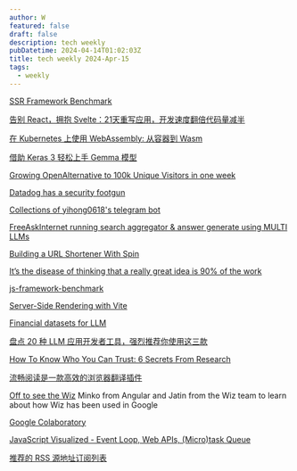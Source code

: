 ```yaml
---
author: W
featured: false
draft: false
description: tech weekly
pubDatetime: 2024-04-14T01:02:03Z
title: tech weekly 2024-Apr-15
tags:
  - weekly
---
```


[SSR Framework Benchmark](https://github.com/eknkc/ssr-benchmark)

[告别 React，拥抱 Svelte：21天重写应用，开发速度翻倍代码量减半](https://mp.weixin.qq.com/s/jpQZdUWAYYKBRIabaamkbQ?utm_source=pocket_saves)

[在 Kubernetes 上使用 WebAssembly: 从容器到 Wasm](https://mp.weixin.qq.com/s/MbTRStn8ETB9GygWETy3Ng?utm_source=pocket_reader)

[借助 Keras 3 轻松上手 Gemma 模型](https://mp.weixin.qq.com/s/cHpjJf7eFeeb0skMnLB3UA?utm_source=pocket_reader)

[Growing OpenAlternative to 100k Unique Visitors in one week](https://kulpinski.dev/posts/openalternative-launch/?utm_source=pocket_reader)

[Datadog has a security footgun](https://sheriffcranky.substack.com/p/datadog-has-a-security-footgun?utm_source=pocket_reader)

[Collections of yihong0618's telegram bot](https://github.com/yihong0618/tg_bot_collections)

[FreeAskInternet running search aggregator & answer generate using MULTI LLMs](https://github.com/nashsu/FreeAskInternet?s=09&utm_source=pocket_reader)

[Building a URL Shortener With Spin](https://developer.fermyon.com/spin/v2/url-shortener-tutorial)

[It’s the disease of thinking that a really great idea is 90% of the work](https://signalvnoise.com/posts/3497-you-know-one-of-the-things-that-really-hurt?utm_source=pocket_reader)

[js-framework-benchmark](https://krausest.github.io/js-framework-benchmark/current.html?utm_source=pocket_saves)

[Server-Side Rendering with Vite](https://vitejs.dev/guide/ssr?utm_source=pocket_saves)

[Financial datasets for LLM](https://github.com/virattt/financial-datasets?utm_source=pocket_reader)

[盘点 20 种 LLM 应用开发者工具，强烈推荐你使用这三款](https://mp.weixin.qq.com/s/uSFZu7GR943vsecMxr0sdQ?utm_source=pocket_reader)

[How To Know Who You Can Trust: 6 Secrets From Research](https://bakadesuyo.com/2024/03/trust/?utm_source=pocket_reader)

[流畅阅读是一款高效的浏览器翻译插件](https://github.com/Bistutu/FluentRead?s=09&utm_source=pocket_saves)

[Off to see the Wiz](https://changelog.com/jsparty/318?utm_source=pocket_reader) Minko from Angular and Jatin from the Wiz team to learn about how Wiz has been used in Google

[Google Colaboratory](https://colab.google/)

[JavaScript Visualized - Event Loop, Web APIs, (Micro)task Queue](https://www.youtube.com/watch?v=eiC58R16hb8)

[推荐的 RSS 源地址订阅列表](https://morerss.com/zh.php?tag=%E6%8E%A8%E8%8D%90&utm_source=pocket_reader)

[]()

[]()
